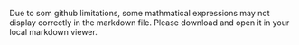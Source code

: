 Due to som github limitations, some mathmatical expressions may not display correctly in the markdown file. Please download and open it in your local markdown viewer.
